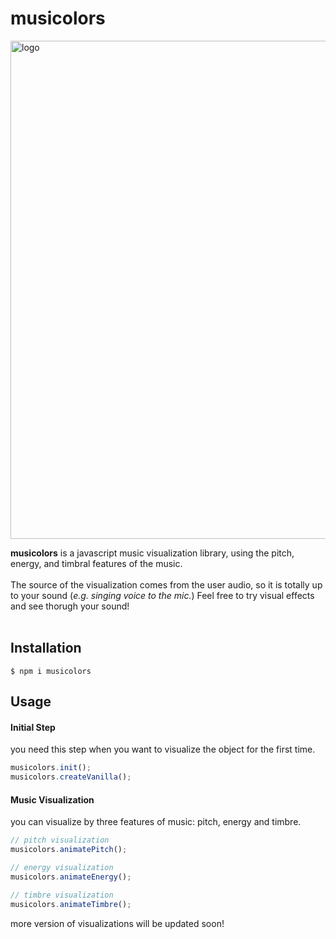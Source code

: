 # musicolors

<img width="797" alt="logo" src="https://github.com/ChungHaLee/musicolors/assets/59073612/d9dc0c54-4235-4061-bee0-f7d80b9d2dd1">

**musicolors** is a javascript music visualization library, using the pitch, energy, and timbral features of the music.
<br><br>
The source of the visualization comes from the user audio, so it is totally up to your sound (*e.g. singing voice to the mic.*) Feel free to try visual effects and see thorugh your sound!
<br><br>

## Installation

```
$ npm i musicolors
```

## Usage

#### Initial Step
you need this step when you want to visualize the object for the first time.

```javascript
musicolors.init();
musicolors.createVanilla();
```

#### Music Visualization
you can visualize by three features of music: pitch, energy and timbre.
```javascript
// pitch visualization
musicolors.animatePitch();

// energy visualization
musicolors.animateEnergy();

// timbre visualization
musicolors.animateTimbre();
```
more version of visualizations will be updated soon!
